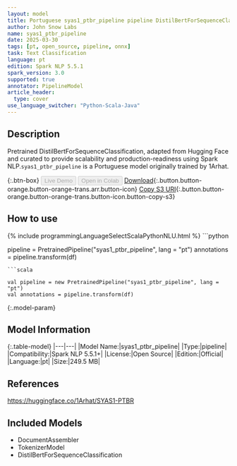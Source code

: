 ```yaml
---
layout: model
title: Portuguese syas1_ptbr_pipeline pipeline DistilBertForSequenceClassification from 1Arhat
author: John Snow Labs
name: syas1_ptbr_pipeline
date: 2025-03-30
tags: [pt, open_source, pipeline, onnx]
task: Text Classification
language: pt
edition: Spark NLP 5.5.1
spark_version: 3.0
supported: true
annotator: PipelineModel
article_header:
  type: cover
use_language_switcher: "Python-Scala-Java"
---
```


## Description

Pretrained DistilBertForSequenceClassification, adapted from Hugging Face and curated to provide scalability and production-readiness using Spark NLP.`syas1_ptbr_pipeline` is a Portuguese model originally trained by 1Arhat.

{:.btn-box}
<button class="button button-orange" disabled>Live Demo</button>
<button class="button button-orange" disabled>Open in Colab</button>
[Download](https://s3.amazonaws.com/auxdata.johnsnowlabs.com/public/models/syas1_ptbr_pipeline_pt_5.5.1_3.0_1743303809684.zip){:.button.button-orange.button-orange-trans.arr.button-icon}
[Copy S3 URI](s3://auxdata.johnsnowlabs.com/public/models/syas1_ptbr_pipeline_pt_5.5.1_3.0_1743303809684.zip){:.button.button-orange.button-orange-trans.button-icon.button-copy-s3}

## How to use



<div class="tabs-box" markdown="1">
{% include programmingLanguageSelectScalaPythonNLU.html %}
```python

pipeline = PretrainedPipeline("syas1_ptbr_pipeline", lang = "pt")
annotations =  pipeline.transform(df)   

```
```scala

val pipeline = new PretrainedPipeline("syas1_ptbr_pipeline", lang = "pt")
val annotations = pipeline.transform(df)

```
</div>

{:.model-param}
## Model Information

{:.table-model}
|---|---|
|Model Name:|syas1_ptbr_pipeline|
|Type:|pipeline|
|Compatibility:|Spark NLP 5.5.1+|
|License:|Open Source|
|Edition:|Official|
|Language:|pt|
|Size:|249.5 MB|

## References

https://huggingface.co/1Arhat/SYAS1-PTBR

## Included Models

- DocumentAssembler
- TokenizerModel
- DistilBertForSequenceClassification